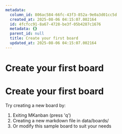 ```yaml
---
metadata:
  column_id: 806ac584-66fc-43f3-852a-9e0a3d01cc5d
  created_at: 2025-08-06 04:15:07.002164
  id: 4fcfcc91-8a67-4728-be3f-05b4287c1676
  metadata: {}
  parent_id: null
  title: Create your first board
  updated_at: 2025-08-06 04:15:07.002164
---
```


# Create your first board

# Create your first board

Try creating a new board by:
1. Exiting MKanban (press 'q')
2. Creating a new markdown file in data/boards/
3. Or modify this sample board to suit your needs